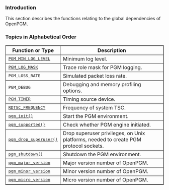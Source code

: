 ### Introduction ###
This section describes the functions relating to the global dependencies of OpenPGM.

### Topics in Alphabetical Order ###

<table cellpadding='5' border='1' cellspacing='0'>
<tr>
<th>Function or Type</th>
<th>Description</th>
</tr>
<tr>
<td><tt><a href='OpenPgm3CReferenceErrorHandling.md'>PGM_MIN_LOG_LEVEL</a></tt></td>
<td>Minimum log level.</td>
</tr><tr>
<td><tt><a href='OpenPgm3CReferenceErrorHandling.md'>PGM_LOG_MASK</a></tt></td>
<td>Trace role mask for PGM logging.</td>
</tr><tr>
<td><tt>PGM_LOSS_RATE</tt></td>
<td>Simulated packet loss rate.</td>
</tr><tr>
<td><tt>PGM_DEBUG</tt></td>
<td>Debugging and memory profiling options.</td>
</tr><tr>
<td><tt><a href='OpenPgm3CReferenceRunWithTheseCapabilities.md'>PGM_TIMER</a></tt></td>
<td>Timing source device.</td>
</tr><tr>
<td><tt><a href='OpenPgm3CReferenceRunWithTheseCapabilities.md'>RDTSC_FREQUENCY</a></tt></td>
<td>Frequency of system TSC.</td>
</tr><tr>
<td><tt><a href='OpenPgm3CReferencePgmInit.md'>pgm_init()</a></tt></td>
<td>Start the PGM environment.</td>
</tr><tr>
<td><tt><a href='OpenPgm3CReferencePgmSupported.md'>pgm_supported()</a></tt></td>
<td>Check whether PGM engine initiated.</td>
</tr><tr>
<td><tt><a href='OpenPgm3CReferencePgmDropSuperUser.md'>pgm_drop_superuser()</a></tt></td>
<td>Drop superuser privileges, on Unix platforms, needed to create PGM protocol sockets.</td>
</tr><tr>
<td><tt><a href='OpenPgm3CReferencePgmShutdown.md'>pgm_shutdown()</a></tt></td>
<td>Shutdown the PGM environment.</td>
</tr><tr>
<td><tt><a href='OpenPgm3CReferencePgmCheckVersion.md'>pgm_major_version</a></tt></td>
<td>Major version number of OpenPGM.</td>
</tr><tr>
<td><tt><a href='OpenPgm3CReferencePgmCheckVersion.md'>pgm_minor_version</a></tt></td>
<td>Minor version number of OpenPGM.</td>
</tr><tr>
<td><tt><a href='OpenPgm3CReferencePgmCheckVersion.md'>pgm_micro_version</a></tt></td>
<td>Micro version number of OpenPGM.</td>
</tr>
</table>